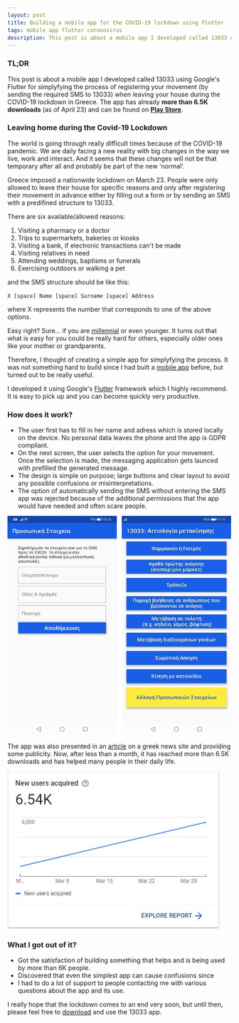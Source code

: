 ```yaml
---
layout: post
title: Building a mobile app for the COVID-19 lockdown using Flutter  
tags: mobile app flutter coronovirus 
description: This post is about a mobile app I developed called 13033 using Google's Flutter for simplyfying the process of registering your movement when leaving your house during the COVID-19 lockdown in Greece.
---
```

###  TL;DR
This post is about a mobile app I developed called 13033 using Google's Flutter for simplyfying the process of registering your movement (by sending the required SMS to 13033) when leaving your house during the COVID-19 lockdown in Greece. The app has already **more than 6.5K downloads** (as of April 23) and can be found on [**Play Store**](https://play.google.com/store/apps/details?id=metakinisi.app).
  

###  Leaving home during the Covid-19 Lockdown

The world is going through really difficult times because of the COVID-19 pandemic. We are daily facing a new reality with big changes in the way we live, work and interact. And it seems that these changes will not be that temporary after all and probably be part of the new 'normal'.

Greece imposed a nationwide lockdown on March 23. People were only allowed to leave their house for specific reasons and only after registering their movement in advance either by filling out a form or by sending an SMS with a predifined structure to 13033.

There are six available/allowed reasons: 
 1. Visiting a pharmacy or a doctor
 2. Trips to supermarkets, bakeries or kiosks 
 3.  Visiting a bank, if electronic transactions can't be made
 4. Visiting relatives in need
 5. Attending weddings, baptisms or funerals
 6. Exercising outdoors or walking a pet

and the SMS structure should be like this: 

    X [space] Name [space] Surname [space] Address

where X represents the number that corresponds to one of the above options.

Easy right? Sure... if you are [millennial](https://en.wikipedia.org/wiki/Millennials) or even younger. It turns out that what is easy for you could be really hard for others, especially older ones like your mother or grandparents. 

Therefore, I thought of creating a simple app for simplyfying the process. It was not something hard to build since I had built a [mobile app](https://play.google.com/store/apps/details?id=com.dpaxinos.adalert_mobile&hl=en) before, but turned out to be really useful. 

I developed it using Google's [Flutter](https://flutter.dev/) framework which I highly recommend. It is easy to pick up and you can become quickly very productive. 

### How does it work?
 - The user first has to fill in her name and adress which is stored locally on the device. No personal data leaves the phone and the app is GDPR compliant. 
 - On the next screen, the user selects the option for your movement. Once the selection is made, the messaging application gets launced with prefilled the generated message. 
 - The design is simple on purpose; large buttons and clear layout to avoid any possible confusions or misinterpretations.
 - The option of automatically sending the SMS without entering the SMS app was rejected because of the additional permissions that the app would have needed and often scare people.
  

![](https://raw.githubusercontent.com/dimitrispaxinos/dimitrispaxinos.github.io/master/_assets/images/13033/13033_two_screens.jpg)

The app was also presented in an [article](https://www.thetoc.gr/koinwnia/article/koronoios-13033---i-dorean-efarmogi-pou-stelnei-ta-sms-metakinisis-me-3-klik/) on a greek news site and providing some publicity. Now, after less than a month, it has reached more than 6.5K downloads and has helped many people in their daily life. 

![](https://raw.githubusercontent.com/dimitrispaxinos/dimitrispaxinos.github.io/master/_assets/images/13033/13033_Stats.JPG)

### What I got out of it?
- Got the satisfaction of building something that helps and is being used by more than 6K people. 
- Discovered that even the simplest app can cause confusions since
- I had to do a lot of support to people contacting me with various questions about the app and its use.

I really hope that the lockdown comes to an end very soon, but until then, please feel free to [download](https://play.google.com/store/apps/details?id=com.dpaxinos.adalert_mobile&hl=en) and use the 13033 app. 



